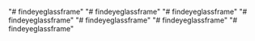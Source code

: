 "# findeyeglassframe" 
"# findeyeglassframe" 
"# findeyeglassframe" 
"# findeyeglassframe" 
"# findeyeglassframe" 
"# findeyeglassframe" 
"# findeyeglassframe" 
